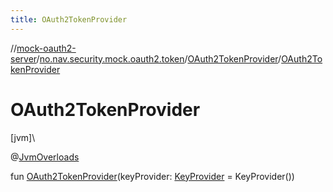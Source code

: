 ```yaml
---
title: OAuth2TokenProvider
---
```

//[mock-oauth2-server](../../../index.html)/[no.nav.security.mock.oauth2.token](../index.html)/[OAuth2TokenProvider](index.html)/[OAuth2TokenProvider](-o-auth2-token-provider.html)



# OAuth2TokenProvider



[jvm]\




@[JvmOverloads](https://kotlinlang.org/api/latest/jvm/stdlib/kotlin.jvm/-jvm-overloads/index.html)



fun [OAuth2TokenProvider](-o-auth2-token-provider.html)(keyProvider: [KeyProvider](../-key-provider/index.html) = KeyProvider())





